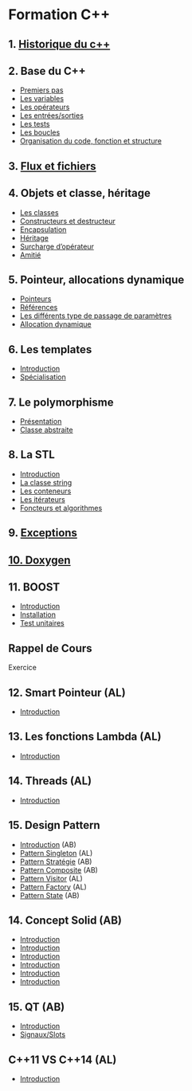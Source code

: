 # Formation C++


## 1. [Historique du c++](cours/1.historique.md)

## 2. Base du C++

* [Premiers pas](Cours/2.PremierPas.md)
* [Les variables](Cours/2.variables.md)
* [Les opérateurs](Cours/2.operateurs.md)
* [Les entrées/sorties](Cours/2.in-out.md)
* [Les tests](Cours/2.tests.md)
* [Les boucles](Cours/2.boucles.md)
* [Organisation du code, fonction et structure](Cours/2.fonctions.md)

## 3. [Flux et fichiers](Cours/3.flux.md)

## 4. Objets et classe, héritage

* [Les classes](Cours/4.classes.md)
* [Constructeurs et destructeur](Cours/4.constructeurs.md)
* [Encapsulation](Cours/4.encapsulation.md)
* [Héritage](Cours/4.heritage.md)
* [Surcharge d’opérateur](Cours/4.surcharge.md)
* [Amitié](Cours/4.Amitie.md)

## 5. Pointeur, allocations dynamique

* [Pointeurs](Cours/5.pointeurs.md)
* [Références](Cours/5.references.md)
* [Les différents type de passage de paramètres](Cours/5.passage.md)
* [Allocation dynamique](Cours/5.allocations.md)

## 6. Les templates

* [Introduction](Cours/6.templates.md)
* [Spécialisation](Cours/6.specialisation.md)

## 7. Le polymorphisme

* [Présentation](Cours/7.polymorphisme.md)
* [Classe abstraite](Cours/7.classe-abstraite.md)

## 8. La STL

* [Introduction](Cours/8.intro.md)
* [La classe string](Cours/8.string.md)
* [Les conteneurs](Cours/8.conteneurs.md)
* [Les itérateurs](Cours/8.iterateurs.md)
* [Foncteurs et algorithmes](Cours/8.foncteurs.md)

## 9. [Exceptions](Cours/9.exceptions.md)

## [10. Doxygen](Cours/10.Doxygen.md)

## 11. BOOST

* [Introduction](Cours/11.intro.md)
* [Installation](Cours/11.installation.md)
* [Test unitaires](Cours/11.tests.md)

## Rappel de Cours

Exercice

## 12. Smart Pointeur (AL)

* [Introduction](Cours/12.smartPointers.md)

## 13. Les fonctions Lambda (AL)

* [Introduction](Cours/13.fnLambda.md)

## 14. Threads (AL)

* [Introduction](Cours/14.threads.md)

## 15. Design Pattern

* [Introduction](Cours/15.intro.md) (AB)
* [Pattern Singleton](Cours/15.singleton.md) (AL)
* [Pattern Stratégie](Cours/15.strategie.md) (AB)
* [Pattern Composite](Cours/15.composite.md) (AB)
* [Pattern Visitor](Cours/15.visitor.md) (AL)
* [Pattern Factory](Cours/15.factory.md) (AL)
* [Pattern State](Cours/15.state.md) (AB)

## 14. Concept Solid (AB)

* [Introduction](Cours/14.intro.md)
* [Introduction](Cours/14.intro.md)
* [Introduction](Cours/14.intro.md)
* [Introduction](Cours/14.intro.md)
* [Introduction](Cours/14.intro.md)
* [Introduction](Cours/14.intro.md)

## 15. QT (AB)

* [Introduction](Cours/15.intro.md)
* [Signaux/Slots](Cours/15.signaux-slots.md)

## C++11 VS C++14 (AL)

* [Introduction](Cours/16.intro.md)
